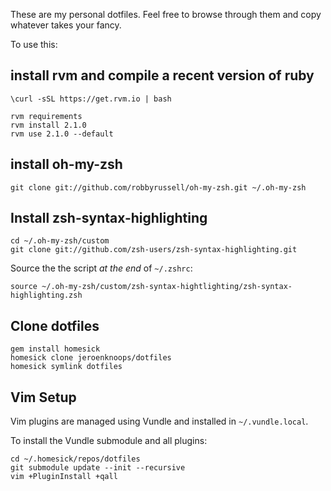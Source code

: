These are my personal dotfiles. Feel free to browse through them and copy whatever takes your fancy.

To use this:

## install rvm and compile a recent version of ruby
    \curl -sSL https://get.rvm.io | bash
    
    rvm requirements
    rvm install 2.1.0
    rvm use 2.1.0 --default

## install oh-my-zsh

    git clone git://github.com/robbyrussell/oh-my-zsh.git ~/.oh-my-zsh

## Install zsh-syntax-highlighting

    cd ~/.oh-my-zsh/custom
    git clone git://github.com/zsh-users/zsh-syntax-highlighting.git

Source the the script *at the end* of `~/.zshrc`:

    source ~/.oh-my-zsh/custom/zsh-syntax-hightlighting/zsh-syntax-highlighting.zsh

## Clone dotfiles

    gem install homesick
    homesick clone jeroenknoops/dotfiles
    homesick symlink dotfiles

## Vim Setup

Vim plugins are managed using Vundle and installed in `~/.vundle.local`. 

To install the Vundle submodule and all plugins: 

    cd ~/.homesick/repos/dotfiles
    git submodule update --init --recursive
    vim +PluginInstall +qall
